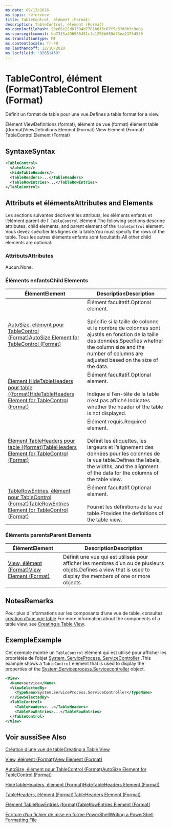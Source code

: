 ```yaml
---
ms.date: 09/13/2016
ms.topic: reference
title: TableControl, élément (Format)
description: TableControl, élément (Format)
ms.openlocfilehash: 93e05e22d61504d7781b6f3c07f9a3fd0b3c9e8a
ms.sourcegitcommit: ba7315a496986451cfc1296b659d73ea2373d3f0
ms.translationtype: MT
ms.contentlocale: fr-FR
ms.lasthandoff: 12/10/2020
ms.locfileid: "92651459"
---
```

# <a name="tablecontrol-element-format"></a><span data-ttu-id="a2adb-103">TableControl, élément (Format)</span><span class="sxs-lookup"><span data-stu-id="a2adb-103">TableControl Element (Format)</span></span>

<span data-ttu-id="a2adb-104">Définit un format de table pour une vue.</span><span class="sxs-lookup"><span data-stu-id="a2adb-104">Defines a table format for a view.</span></span>

<span data-ttu-id="a2adb-105">Élément ViewDefinitions (format), élément de vue (format) élément table ((format)</span><span class="sxs-lookup"><span data-stu-id="a2adb-105">ViewDefinitions Element (Format) View Element (Format) TableControl Element (Format)</span></span>

## <a name="syntax"></a><span data-ttu-id="a2adb-106">Syntaxe</span><span class="sxs-lookup"><span data-stu-id="a2adb-106">Syntax</span></span>

```xml
<TableControl>
  <AutoSize/>
  <HideTableHeaders/>
  <TableHeaders>...</TableHeaders>
  <TableRowEntries>...</TableRowEntries>
</TableControl>

```

## <a name="attributes-and-elements"></a><span data-ttu-id="a2adb-107">Attributs et éléments</span><span class="sxs-lookup"><span data-stu-id="a2adb-107">Attributes and Elements</span></span>

<span data-ttu-id="a2adb-108">Les sections suivantes décrivent les attributs, les éléments enfants et l’élément parent de l' `TableControl` élément.</span><span class="sxs-lookup"><span data-stu-id="a2adb-108">The following sections describe attributes, child elements, and parent element of the `TableControl` element.</span></span> <span data-ttu-id="a2adb-109">Vous devez spécifier les lignes de la table.</span><span class="sxs-lookup"><span data-stu-id="a2adb-109">You must specify the rows of the table.</span></span> <span data-ttu-id="a2adb-110">Tous les autres éléments enfants sont facultatifs.</span><span class="sxs-lookup"><span data-stu-id="a2adb-110">All other child elements are optional.</span></span>

### <a name="attributes"></a><span data-ttu-id="a2adb-111">Attributs</span><span class="sxs-lookup"><span data-stu-id="a2adb-111">Attributes</span></span>

<span data-ttu-id="a2adb-112">Aucun.</span><span class="sxs-lookup"><span data-stu-id="a2adb-112">None.</span></span>

### <a name="child-elements"></a><span data-ttu-id="a2adb-113">Éléments enfants</span><span class="sxs-lookup"><span data-stu-id="a2adb-113">Child Elements</span></span>

|<span data-ttu-id="a2adb-114">Élément</span><span class="sxs-lookup"><span data-stu-id="a2adb-114">Element</span></span>|<span data-ttu-id="a2adb-115">Description</span><span class="sxs-lookup"><span data-stu-id="a2adb-115">Description</span></span>|
|-------------|-----------------|
|[<span data-ttu-id="a2adb-116">AutoSize, élément pour TableControl (Format)</span><span class="sxs-lookup"><span data-stu-id="a2adb-116">AutoSize Element for TableControl (Format)</span></span>](./autosize-element-for-tablecontrol-format.md)|<span data-ttu-id="a2adb-117">Élément facultatif.</span><span class="sxs-lookup"><span data-stu-id="a2adb-117">Optional element.</span></span><br /><br /> <span data-ttu-id="a2adb-118">Spécifie si la taille de colonne et le nombre de colonnes sont ajustés en fonction de la taille des données.</span><span class="sxs-lookup"><span data-stu-id="a2adb-118">Specifies whether the column size and the number of columns are adjusted based on the size of the data.</span></span>|
|[<span data-ttu-id="a2adb-119">Élément HideTableHeaders pour table ((format)</span><span class="sxs-lookup"><span data-stu-id="a2adb-119">HideTableHeaders Element for TableControl (Format)</span></span>](./hidetableheaders-element-format.md)|<span data-ttu-id="a2adb-120">Élément facultatif.</span><span class="sxs-lookup"><span data-stu-id="a2adb-120">Optional element.</span></span><br /><br /> <span data-ttu-id="a2adb-121">Indique si l’en-tête de la table n’est pas affiché.</span><span class="sxs-lookup"><span data-stu-id="a2adb-121">Indicates whether the header of the table is not displayed.</span></span>|
|[<span data-ttu-id="a2adb-122">Élément TableHeaders pour table ((format)</span><span class="sxs-lookup"><span data-stu-id="a2adb-122">TableHeaders Element for TableControl (Format)</span></span>](./tableheaders-element-format.md)|<span data-ttu-id="a2adb-123">Élément requis.</span><span class="sxs-lookup"><span data-stu-id="a2adb-123">Required element.</span></span><br /><br /> <span data-ttu-id="a2adb-124">Définit les étiquettes, les largeurs et l’alignement des données pour les colonnes de la vue table.</span><span class="sxs-lookup"><span data-stu-id="a2adb-124">Defines the labels, the widths, and the alignment of the data for the columns of the table view.</span></span>|
|[<span data-ttu-id="a2adb-125">TableRowEntries, élément pour TableControl (Format)</span><span class="sxs-lookup"><span data-stu-id="a2adb-125">TableRowEntries Element for TableControl (Format)</span></span>](./tablerowentries-element-for-tablecontrol-format.md)|<span data-ttu-id="a2adb-126">Élément facultatif.</span><span class="sxs-lookup"><span data-stu-id="a2adb-126">Optional element.</span></span><br /><br /> <span data-ttu-id="a2adb-127">Fournit les définitions de la vue table.</span><span class="sxs-lookup"><span data-stu-id="a2adb-127">Provides the definitions of the table view.</span></span>|

### <a name="parent-elements"></a><span data-ttu-id="a2adb-128">Éléments parents</span><span class="sxs-lookup"><span data-stu-id="a2adb-128">Parent Elements</span></span>

|<span data-ttu-id="a2adb-129">Élément</span><span class="sxs-lookup"><span data-stu-id="a2adb-129">Element</span></span>|<span data-ttu-id="a2adb-130">Description</span><span class="sxs-lookup"><span data-stu-id="a2adb-130">Description</span></span>|
|-------------|-----------------|
|[<span data-ttu-id="a2adb-131">View, élément (Format)</span><span class="sxs-lookup"><span data-stu-id="a2adb-131">View Element (Format)</span></span>](./view-element-format.md)|<span data-ttu-id="a2adb-132">Définit une vue qui est utilisée pour afficher les membres d’un ou de plusieurs objets.</span><span class="sxs-lookup"><span data-stu-id="a2adb-132">Defines a view that is used to display the members of one or more objects.</span></span>|

## <a name="remarks"></a><span data-ttu-id="a2adb-133">Notes</span><span class="sxs-lookup"><span data-stu-id="a2adb-133">Remarks</span></span>

<span data-ttu-id="a2adb-134">Pour plus d’informations sur les composants d’une vue de table, consultez [création d’une vue table](./creating-a-table-view.md).</span><span class="sxs-lookup"><span data-stu-id="a2adb-134">For more information about the components of a table view, see [Creating a Table View](./creating-a-table-view.md).</span></span>

## <a name="example"></a><span data-ttu-id="a2adb-135">Exemple</span><span class="sxs-lookup"><span data-stu-id="a2adb-135">Example</span></span>

<span data-ttu-id="a2adb-136">Cet exemple montre un `TableControl` élément qui est utilisé pour afficher les propriétés de l’objet [System. ServiceProcess. ServiceController](/dotnet/api/System.ServiceProcess.ServiceController) .</span><span class="sxs-lookup"><span data-stu-id="a2adb-136">This example shows a `TableControl` element that is used to display the properties of the [System.Serviceprocess.Servicecontroller](/dotnet/api/System.ServiceProcess.ServiceController) object.</span></span>

```xml
<View>
  <Name>service</Name>
  <ViewSelectedBy>
    <TypeName>System.ServiceProcess.ServiceController</TypeName>
  </ViewSelectedBy>
  <TableControl>
    <TableHeaders>...</TableHeaders>
    <TableRowEntries>...</TableRowEntries>
  </TableControl>
</View>

```

## <a name="see-also"></a><span data-ttu-id="a2adb-137">Voir aussi</span><span class="sxs-lookup"><span data-stu-id="a2adb-137">See Also</span></span>

[<span data-ttu-id="a2adb-138">Création d’une vue de table</span><span class="sxs-lookup"><span data-stu-id="a2adb-138">Creating a Table View</span></span>](./creating-a-table-view.md)

[<span data-ttu-id="a2adb-139">View, élément (Format)</span><span class="sxs-lookup"><span data-stu-id="a2adb-139">View Element (Format)</span></span>](./view-element-format.md)

[<span data-ttu-id="a2adb-140">AutoSize, élément pour TableControl (Format)</span><span class="sxs-lookup"><span data-stu-id="a2adb-140">AutoSize Element for TableControl (Format)</span></span>](./autosize-element-for-tablecontrol-format.md)

[<span data-ttu-id="a2adb-141">HideTableHeaders, élément (Format)</span><span class="sxs-lookup"><span data-stu-id="a2adb-141">HideTableHeaders Element (Format)</span></span>](./hidetableheaders-element-format.md)

[<span data-ttu-id="a2adb-142">TableHeaders, élément (Format)</span><span class="sxs-lookup"><span data-stu-id="a2adb-142">TableHeaders Element (Format)</span></span>](./tableheaders-element-format.md)

[<span data-ttu-id="a2adb-143">Élément TableRowEntries (format)</span><span class="sxs-lookup"><span data-stu-id="a2adb-143">TableRowEntries Element (Format)</span></span>](./tablerowentries-element-for-tablecontrol-format.md)

[<span data-ttu-id="a2adb-144">Écriture d’un fichier de mise en forme PowerShell</span><span class="sxs-lookup"><span data-stu-id="a2adb-144">Writing a PowerShell Formatting File</span></span>](./writing-a-powershell-formatting-file.md)
